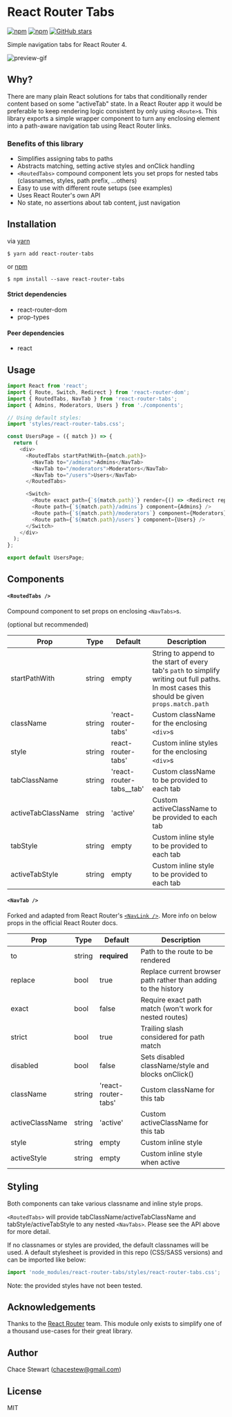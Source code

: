 # React Router Tabs
[![npm](https://img.shields.io/npm/v/react-router-tabs.svg)](https://www.npmjs.com/package/react-router-tabs)
[![npm](https://img.shields.io/npm/dm/react-router-tabs.svg)](https://www.npmjs.com/package/react-router-tabs)
[![GitHub stars](https://img.shields.io/github/stars/chacestew/react-router-tabs.svg?style=social&label=Stars)](https://github.com/chacestew/react-router-tabs)

Simple navigation tabs for React Router 4.

![preview-gif](https://user-images.githubusercontent.com/21122529/32943041-911cf582-cb93-11e7-831e-6765a299326d.gif)

## Why?

There are many plain React solutions for tabs that conditionally render content based on some "activeTab" state. In a React Router app it would be preferable to keep rendering logic consistent by only using `<Route>`s. This library exports a simple wrapper component to turn any enclosing element into a path-aware navigation tab using React Router links.

### Benefits of this library

* Simplifies assigning tabs to paths
* Abstracts matching, setting active styles and onClick handling
* `<RoutedTabs>` compound component lets you set props for nested tabs (classnames, styles, path prefix, ...others)
* Easy to use with different route setups (see examples)
* Uses React Router's own API
* No state, no assertions about tab content, just navigation

## Installation

via [yarn](https://www.yarnpkj.com/)

    $ yarn add react-router-tabs
    
or [npm](https://www.npm.com/)

    $ npm install --save react-router-tabs

#### Strict dependencies

* react-router-dom
* prop-types

#### Peer dependencies

* react

## Usage

```js
import React from 'react';
import { Route, Switch, Redirect } from 'react-router-dom';
import { RoutedTabs, NavTab } from 'react-router-tabs';
import { Admins, Moderators, Users } from './components';

// Using default styles:
import 'styles/react-router-tabs.css';

const UsersPage = ({ match }) => {
  return (
    <div>
      <RoutedTabs startPathWith={match.path}>
        <NavTab to="/admins">Admins</NavTab>
        <NavTab to="/moderators">Moderators</NavTab>
        <NavTab to="/users">Users</NavTab>
      </RoutedTabs>

      <Switch>
        <Route exact path={`${match.path}`} render={() => <Redirect replace to={`${match.path}/admins`} />} />
        <Route path={`${match.path}/admins`} component={Admins} />
        <Route path={`${match.path}/moderators`} component={Moderators} />
        <Route path={`${match.path}/users`} component={Users} />
      </Switch>
    </div>
  );
};

export default UsersPage;
```

## Components

#### `<RoutedTabs />`

Compound component to set props on enclosing `<NavTabs>`s.

(optional but recommended)

| Prop | Type | Default | Description |
| --- |----- | ------- | ----------------- |
| startPathWith | string | empty | String to append to the start of every tab's `path` to simplify writing out full paths. In most cases this should be given `props.match.path` |
| className | string | 'react-router-tabs' | Custom className for the enclosing `<div>`s |
| style | string | react-router-tabs' | Custom inline styles for the enclosing `<div>`s |
| tabClassName | string | 'react-router-tabs__tab' | Custom className to be provided to each tab |
| activeTabClassName | string | 'active' | Custom activeClassName to be provided to each tab |
| tabStyle | string | empty | Custom inline style to be provided to each tab |
| activeTabStyle | string | empty | Custom inline style to be provided to each tab |

#### `<NavTab />`

Forked and adapted from React Router's [`<NavLink />`](https://github.com/ReactTraining/react-router/blob/master/packages/react-router-dom/modules/NavLink.js). More info on below props in the official React Router docs.

| Prop | Type | Default | Description |
| --- |----- | ------- | ----------------- |
| to | string | **required** | Path to the route to be rendered |
| replace | bool | true | Replace current browser path rather than adding to the history |
| exact | bool | false | Require exact path match (won't work for nested routes) |
| strict | bool | true | Trailing slash considered for path match |
| disabled | bool | false | Sets disabled className/style and blocks onClick() |
| className | string | 'react-router-tabs' | Custom className for this tab |
| activeClassName | string | 'active' | Custom activeClassName for this tab |
| style | string | empty | Custom inline style |
| activeStyle | string | empty | Custom inline style when active |

## Styling

Both components can take various classname and inline style props. 

`<RoutedTabs>` will provide tabClassName/activeTabClassName and tabStyle/activeTabStyle to any nested `<NavTabs>`. Please see the API above for more detail. 

If no classnames or styles are provided, the default classnames will be used. A default stylesheet is provided in this repo (CSS/SASS versions) and can be imported like below:

```js
import 'node_modules/react-router-tabs/styles/react-router-tabs.css';
```

Note: the provided styles have not been tested.

## Acknowledgements

Thanks to the [React Router](https://github.com/ReactTraining/react-router) team. This module only exists to simplify one of a thousand use-cases for their great library.

## Author

Chace Stewart (<chacestew@gmail.com>)

## License

MIT